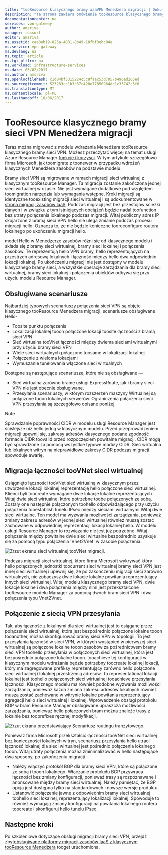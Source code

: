 ```yaml
---
title: "tooResource klasycznego bramy aaaVPN Menedżera migracji | Dokumentacja firmy Microsoft"
description: "Ta strona zawiera omówienie tooResource klasycznego bramy sieci VPN hello Menedżera migracji."
documentationcenter: na
services: vpn-gateway
author: amsriva
manager: rossort
editor: amsriva
ms.assetid: caa8eb19-825a-4031-8b49-18fbf3ebc04e
ms.service: vpn-gateway
ms.devlang: na
ms.topic: article
ms.tgt_pltfrm: na
ms.workload: infrastructure-services
ms.date: 05/02/2017
ms.author: amsriva
ms.openlocfilehash: c1d84bf5315224c5c8faac53d7957b496ed205ed
ms.sourcegitcommit: 523283cc1b3c37c428e77850964dc1c33742c5f0
ms.translationtype: MT
ms.contentlocale: pl-PL
ms.lasthandoff: 10/06/2017
---
```

# <a name="vpn-gateway-classic-tooresource-manager-migration"></a>TooResource klasycznego bramy sieci VPN Menedżera migracji
Teraz można migrować z modelu wdrażania Menedżera tooResource klasycznego bramy sieci VPN. Możesz przeczytać więcej na temat usługi Azure Resource Manager [funkcje i korzyści](../azure-resource-manager/resource-group-overview.md). W tym artykule szczegółowo firma Microsoft, jak toomigrate z toonewer w przypadku wdrożeń klasycznych Menedżera zasobów na podstawie modelu. 

Bramy sieci VPN są migrowane w ramach migracji sieci wirtualnej z klasycznym tooResource Manager. Ta migracja zostanie zakończona jednej sieci wirtualnej w czasie. Nie jest wymagane dodatkowe pod względem toomigration narzędzia lub wymagania wstępne. Kroki migracji są identyczne tooexisting migracji sieci wirtualnej i są udokumentowane w [strona migracji zasobów IaaS](../virtual-machines/windows/migration-classic-resource-manager-ps.md). Podczas migracji jest bez przestojów ścieżki danych i w związku z tym istniejących obciążeń będzie nadal toofunction bez utraty połączenia lokalnego podczas migracji. Witaj publiczny adres IP skojarzone z bramą sieci VPN hello nie ulega zmianie podczas procesu migracji hello. Oznacza to, że nie będzie konieczne tooreconfigure routera lokalnego po ukończeniu migracji hello.  

model Hello w Menedżerze zasobów różni się od klasycznego modelu i składa się z bramy sieci wirtualnej, bramy sieci lokalnej i połączenia zasobów. Te reprezentują hello VPN bramy, hello reprezentujących na przestrzeń adresową lokalnych i łączność między hello dwa odpowiednio lokacji lokalnej. Po ukończeniu migracji nie jest dostępny w modelu klasycznego bramy sieci, a wszystkie operacje zarządzania dla bramy sieci wirtualnej, bramy sieci lokalnej i połączenia obiektów odbywa się przy użyciu modelu Resource Manager.

## <a name="supported-scenarios"></a>Obsługiwane scenariusze
Najbardziej typowych scenariuszy połączenia sieci VPN są objęte klasycznego tooResource Menedżera migracji. scenariusze obsługiwane Hello-

* Toosite punktu połączenia
* Lokalizacji lokalnej tooon połączone lokacji toosite łączności z bramą sieci VPN
* Sieć wirtualna tooVNet łączności między dwiema sieciami wirtualnymi przy użyciu bramy sieci VPN
* Wiele sieci wirtualnych połączone toosame w lokalizacji lokalnej
* Połączenie z wieloma lokacjami
* Wymuszanie tunelowania włączone sieci wirtualnych

Dostępne są następujące scenariusze, które nie są obsługiwane —  

* Sieć wirtualna zarówno bramę usługi ExpressRoute, jak i bramy sieci VPN nie jest obecnie obsługiwane.
* Przesyłania scenariuszy, w którym rozszerzeń maszyny Wirtualnej są połączone tooon lokalnych serwerów. Ograniczenia połączenia sieci VPN przesyłania są szczegółowo opisane poniżej.

> [!NOTE]
> Sprawdzanie poprawności CIDR w modelu usługi Resource Manager jest ściślejsze niż hello jedną w klasycznym modelu. Przed przeprowadzeniem migracji upewnij się, zakresy adresów klasycznego podane zgodność formacie CIDR toovalid przed rozpoczęciem powitalne migracji. CIDR mogą być sprawdzone za pomocą wszystkie typowe moduły CIDR. Sieć wirtualna lub lokalnych witryn na nieprawidłowe zakresy CIDR podczas migracji spowoduje awarię.
> 
> 

## <a name="vnet-toovnet-connectivity-migration"></a>Migracja łączności tooVNet sieci wirtualnej
Osiągnięto łączności tooVNet sieć wirtualną w klasycznym przez utworzenie lokacji lokalnej reprezentację hello połączone sieci wirtualnej. Klienci byli toocreate wymagane dwie lokacje lokalne reprezentujących Witaj dwie sieci wirtualne, które potrzebne toobe połączonych ze sobą. Zostały one następnie połączonych toohello odpowiadającego przy użyciu połączenia tooestablish tunelu IPsec między sieciami wirtualnymi Witaj dwie sieci wirtualne. Ten model ma wyzwania możliwości zarządzania, ponieważ zmiany zakresu adresów w jednej sieci wirtualnej również muszą zostać zachowane w odpowiedniej reprezentacji lokacji lokalnej hello. W modelu usługi Resource Manager to rozwiązanie nie jest już potrzebne. Witaj połączenie między powitalne dwie sieci wirtualne bezpośrednio uzyskuje się za pomocą typu połączenia 'Vnet2Vnet' w zasobie połączenia. 

![Zrzut ekranu sieci wirtualnej tooVNet migracji.](./media/vpn-gateway-migration/migration1.png)

Podczas migracji sieci wirtualnej, które firma Microsoft wykrywać który hello połączonych jednostki toocurrent sieci wirtualnej bramy sieci VPN jest innej sieci wirtualnej i upewnij się, że po zakończeniu migracji sieci zarówno wirtualnych, nie zobaczysz dwie lokacje lokalne powitania reprezentujący innych sieci wirtualnej. Witaj modelu klasycznego bramy sieci VPN, dwie lokacje lokalne i dwa połączenia między nimi jest przekształcone tooResource modelu Manager za pomocą dwóch bram sieci VPN i dwa połączenia typu Vnet2Vnet.

## <a name="transit-vpn-connectivity"></a>Połączenie z siecią VPN przesyłania
Tak, aby łączność z lokalnymi dla sieci wirtualnej jest to osiągane przez połączenie sieci wirtualnej, która jest bezpośrednio połączone lokalne tooon tooanother, można skonfigurować bramy sieci VPN w topologii. To jest przesyłania łączność w sieci VPN, w których wystąpień w pierwszej sieci wirtualnej są połączone lokalne tooon zasobów za pośrednictwem bramy sieci VPN toohello przesyłania w połączonych sieci wirtualnej, która jest bezpośrednio połączone lokalne tooon. tooachieve tej konfiguracji w klasycznym modelu wdrażania będzie potrzebny toocreate lokalnej lokacji, który ma zagregowane prefiksy reprezentujący zarówno hello połączone sieci wirtualnej i lokalnej przestrzenią adresów. Ta representational lokacji lokalnej jest toohello połączonych sieci wirtualnej tooachieve przesyłania łączności. Klasycznego modelu ma również podobne wyzwania możliwości zarządzania, ponieważ każda zmiana zakresu adresów lokalnych również muszą zostać zachowane w witrynie lokalne powitania reprezentujący agregacji hello sieci wirtualnej i lokalnej. Wprowadzenie obsługi protokołu BGP w bram Resource Manager obsługiwane upraszcza możliwości zarządzania, ponieważ hello połączonych bram można znaleźć trasy z lokalnie bez tooprefixes ręcznej modyfikacji.

![Zrzut ekranu przedstawiający Scenariusz routingu tranzytowego.](./media/vpn-gateway-migration/migration2.png)

Ponieważ firma Microsoft przekształcić łączności tooVNet sieci wirtualnej bez konieczności lokalnych witryn, scenariusz przesyłania hello utraci łączność lokalnej dla sieci wirtualnej jest pośrednio połączenia lokalnego tooon. Witaj utraty połączenia można zminimalizować w hello następujące dwa sposoby, po zakończeniu migracji - 

* Należy włączyć protokół BGP dla bramy sieci VPN, które są połączone ze sobą i tooon lokalnego. Włączanie protokołu BGP przywraca łączności bez zmiany konfiguracji, ponieważ trasy są rozpoznawane i anonsowane między bramy sieci wirtualnej. Należy pamiętać, że BGP opcja jest dostępna tylko na standardowych i nowsze wersje produktu.
* Ustanowić połączenie jawne z odpowiednim bramy sieci wirtualnej toohello sieci lokalnej, reprezentujący lokalizacji lokalnej. Spowoduje to również wymagają zmiany konfiguracji na powitania lokalnego routera toocreate i skonfiguruj hello tunelu IPsec.

## <a name="next-steps"></a>Następne kroki
Po szkoleniowe dotyczące obsługi migracji bramy sieci VPN, przejdź zbyt[obsługiwane platformy migracji zasobów IaaS z klasycznym tooResource Menedżera](../virtual-machines/windows/migration-classic-resource-manager-ps.md) tooget uruchomiona.

